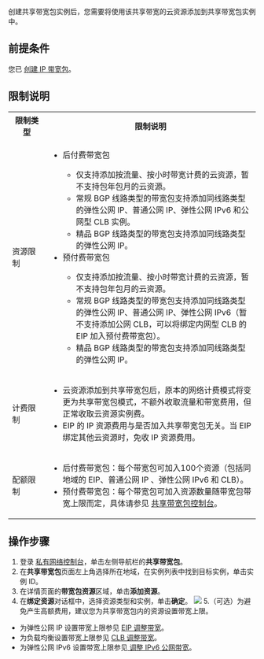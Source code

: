 创建共享带宽包实例后，您需要将使用该共享带宽的云资源添加到共享带宽包实例中。

## 前提条件
您已 [创建 IP 带宽包](https://cloud.tencent.com/document/product/684/39942)。


## 限制说明
<table>
<tr>
<th width="15%">限制类型</th>
<th>限制说明</th>
</tr>
<tr>
<td>资源限制</td>
<td>
<ul><li>后付费带宽包</li><ul>
<li>仅支持添加按流量、按小时带宽计费的云资源，暂不支持包年包月的云资源。</li>
<li>常规 BGP 线路类型的带宽包支持添加同线路类型的弹性公网 IP、普通公网 IP、弹性公网 IPv6 和公网型 CLB 实例。</li>
<li>精品 BGP 线路类型的带宽包支持添加同线路类型的弹性公网 IP。</li>
</ul>
<li>预付费带宽包</li><ul>
<li>仅支持添加按流量、按小时带宽计费的云资源，暂不支持包年包月的云资源。</li>
<li>常规 BGP 线路类型的带宽包支持添加同线路类型的弹性公网 IP、普通公网 IP、弹性公网 IPv6（暂不支持添加公网 CLB，可以将绑定内网型 CLB 的 EIP 加入预付费带宽包）。</li>
<li>精品 BGP 线路类型的带宽包支持添加同线路类型的弹性公网 IP。</li></ul>
</ul>
</td>
</tr>
<tr>
<td>计费限制</td>
<td>
<ul>
<li>云资源添加到共享带宽包后，原本的网络计费模式将变更为共享带宽包模式，不额外收取流量和带宽费用，但正常收取云资源实例费。</li><li>EIP 的 IP 资源费用与是否加入共享带宽包无关。当 EIP 绑定其他云资源时，免收 IP 资源费用。</li>
</ul>
</td>
</tr>
<tr>
<td>配额限制</td>
<td><ul>
<li>后付费带宽包：每个带宽包可加入100个资源（包括同地域的 EIP、普通公网 IP 、弹性公网 IPv6 和 CLB）。</li>
<li>预付费带宽包：每个带宽包可加入资源数量随带宽包带宽上限而定，具体请参见 <a href="https://console.cloud.tencent.com/vpc/package">共享带宽包控制台</a>。</li>
</ul></td>
</tr>
</table>

## 操作步骤
1. 登录 [私有网络控制台](https://console.cloud.tencent.com/vpc/vpc?rid=1)，单击左侧导航栏的**共享带宽包**。
2. 在**共享带宽包**页面左上角选择所在地域，在实例列表中找到目标实例，单击实例 ID。
3. 在详情页面的**带宽包资源**区域，单击**添加资源**。
4. 在**绑定资源**对话框中，选择资源类型和实例，单击**确定**。
![](https://main.qcloudimg.com/raw/314cf9567529a8b4b1531e285084c6ea.png)
5.（可选）为避免产生高额费用，建议您为共享带宽包内的资源设置带宽上限。
 - 为弹性公网 IP 设置带宽上限参见 [EIP 调整带宽](https://cloud.tencent.com/document/product/1199/41705#.E8.B0.83.E6.95.B4.E5.B8.A6.E5.AE.BD)。
 - 为负载均衡设置带宽上限参见 [CLB 调整带宽](https://cloud.tencent.com/document/product/214/52050#.E8.B0.83.E6.95.B4.E5.B8.A6.E5.AE.BD)。
 - 为弹性公网 IPv6 设置带宽上限参见[ 调整 IPv6 公网带宽](https://cloud.tencent.com/document/product/1142/38141#.E8.B0.83.E6.95.B4-ipv6-.E5.85.AC.E7.BD.91.E5.B8.A6.E5.AE.BD)。
